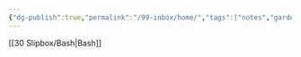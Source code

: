 ```yaml
---
{"dg-publish":true,"permalink":"/99-inbox/home/","tags":["notes","gardenEntry"]}
---
```


[[30 Slipbox/Bash\|Bash]]